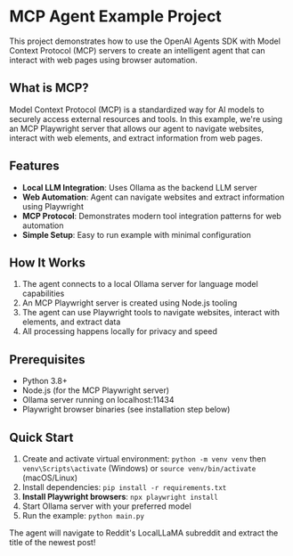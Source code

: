 # MCP Agent Example Project

This project demonstrates how to use the OpenAI Agents SDK with Model Context Protocol (MCP) servers to create an intelligent agent that can interact with web pages using browser automation.

## What is MCP?

Model Context Protocol (MCP) is a standardized way for AI models to securely access external resources and tools. In this example, we're using an MCP Playwright server that allows our agent to navigate websites, interact with web elements, and extract information from web pages.

## Features

- **Local LLM Integration**: Uses Ollama as the backend LLM server
- **Web Automation**: Agent can navigate websites and extract information using Playwright
- **MCP Protocol**: Demonstrates modern tool integration patterns for web automation
- **Simple Setup**: Easy to run example with minimal configuration

## How It Works

1. The agent connects to a local Ollama server for language model capabilities
2. An MCP Playwright server is created using Node.js tooling
3. The agent can use Playwright tools to navigate websites, interact with elements, and extract data
4. All processing happens locally for privacy and speed

## Prerequisites

- Python 3.8+
- Node.js (for the MCP Playwright server)
- Ollama server running on localhost:11434
- Playwright browser binaries (see installation step below)

## Quick Start

1. Create and activate virtual environment: `python -m venv venv` then `venv\Scripts\activate` (Windows) or `source venv/bin/activate` (macOS/Linux)
2. Install dependencies: `pip install -r requirements.txt`
3. **Install Playwright browsers**: `npx playwright install`
4. Start Ollama server with your preferred model
5. Run the example: `python main.py`

The agent will navigate to Reddit's LocalLLaMA subreddit and extract the title of the newest post! 